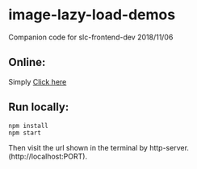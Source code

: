 # image-lazy-load-demos
Companion code for slc-frontend-dev 2018/11/06

## Online:
Simply [Click here](https://www.juanlizarazo.com/image-lazy-load-demos)

## Run locally: 

```
npm install 
npm start
```
Then visit the url shown in the terminal by http-server. (http://localhost:PORT).
